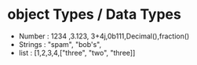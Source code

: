 # object Types / Data Types

- Number : 1234 ,3.123, 3+4j,0b111,Decimal(),fraction()
- Strings : "spam", "bob's", 
- list : [1,2,3,4,["three", "two", "three]]
 
